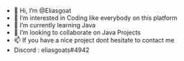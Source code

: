 - 👋 Hi, I’m @Eliasgoat
- 👀 I’m interested in Coding like everybody on this platform
- 🌱 I’m currently learning Java
- 💞️ I’m looking to collaborate on Java Projects
- 📫 If you have a nice project dont hesitate to contact me
- Discord : eliasgoats#4942
